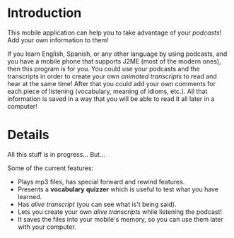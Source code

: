 # Introduction #

This mobile application can help you to take advantage of your _podcasts_! Add your own information to them!

If you learn English, Spanish, or any other language by using podcasts, and you have a mobile phone that supports J2ME (most of the modern ones), then this program is for you. You could use your podcasts and the transcripts in order to create your own _animated_ _transcripts_ to read and hear at the same time! After that you could add your own comments for each piece of listening (vocabulary, meaning of idioms, etc.). All that information is saved in a way that you will be able to read it all later in a computer!

# Details #

All this stuff is in progress... But...

Some of the current features:

  * Plays mp3 files, has special forward and rewind features.
  * Presents a **vocabulary** **quizzer** which is useful to test what you have learned.
  * Has _alive_ _transcript_ (you can see what is't being said).
  * Lets you create your own _alive_ _transcripts_ while listening the podcast!
  * It saves the files into your mobile's memory, so you can use them later with your computer.